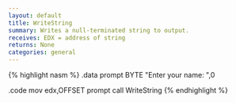 ```yaml
---
layout: default
title: WriteString
summary: Writes a null-terminated string to output.
receives: EDX = address of string
returns: None
categories: general
---
```

{% highlight nasm %}
.data
prompt BYTE "Enter your name: ",0

.code
mov  edx,OFFSET prompt
call WriteString
{% endhighlight %}